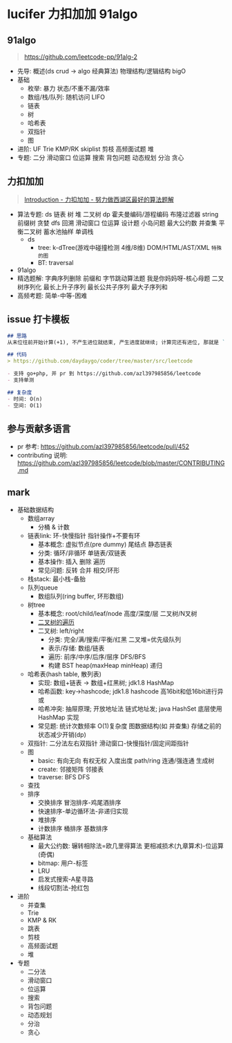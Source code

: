 # lucifer 力扣加加 91algo

## 91algo

> <https://github.com/leetcode-pp/91alg-2>

- 先导: 概述(ds crud -> algo 经典算法) 物理结构/逻辑结构 bigO
- 基础
  - 枚举: 暴力 状态/不重不漏/效率
  - 数组/栈/队列: 随机访问 LIFO
  - 链表
  - 树
  - 哈希表
  - 双指针
  - 图
- 进阶: UF Trie KMP/RK skiplist 剪枝 高频面试题 堆
- 专题: 二分 滑动窗口 位运算 搜索 背包问题 动态规划 分治 贪心

## 力扣加加

> [Introduction - 力扣加加 - 努力做西湖区最好的算法题解](https://leetcode-solution-leetcode-pp.gitbook.io/leetcode-solution/)

- 算法专题: ds 链表 树 堆 二叉树 dp 霍夫曼编码/游程编码 布隆过滤器 string 前缀树 贪婪 dfs 回溯 滑动窗口 位运算 设计题 小岛问题 最大公约数 并查集 平衡二叉树 蓄水池抽样 单调栈
  - ds
    - tree: k-dTree(游戏中碰撞检测 4维/8维) DOM/HTML/AST/XML `特殊的图`
    - BT: traversal
- 91algo
- 精选题解: 字典序列删除 前缀和 字节跳动算法题 我是你妈妈呀-核心母题 二叉树序列化 最长上升子序列 最长公共子序列 最大子序列和
- 高频考题: 简单-中等-困难

## issue 打卡模板

```md
## 思路
从末位往前开始计算(+1), 不产生进位就结束, 产生进度就继续; 计算完还有进位, 那就是 `99 -> 100` 这种情况, 单独处理即可

## 代码
> https://github.com/daydaygo/coder/tree/master/src/leetcode

- 支持 go+php, 并 pr 到 https://github.com/azl397985856/leetcode
- 支持单测

## 复杂度
- 时间: O(n)
- 空间: O(1)
```

## 参与贡献多语言

- pr 参考: <https://github.com/azl397985856/leetcode/pull/452>
- contributing 说明: <https://github.com/azl397985856/leetcode/blob/master/CONTRIBUTING.md>

## mark

- 基础数据结构
  - 数组array
    - 分桶 & 计数
  - 链表link: 环-快慢指针 指针操作+不要有环
    - 基本概念: 虚拟节点(pre dummy) 尾结点 静态链表
    - 分类: 循环/非循环 单链表/双链表
    - 基本操作: 插入 删除 遍历
    - 常见问题: 反转 合并 相交/环形
  - 栈stack: 最小栈-备胎
  - 队列queue
    - 数组队列(ring buffer, 环形数组)
  - 树tree
    - 基本概念: root/child/leaf/node 高度/深度/层 二叉树/N叉树
    - [二叉树的遍历](https://leetcode-solution-leetcode-pp.gitbook.io/leetcode-solution/thinkings/binary-tree-traversal)
    - 二叉树: left/right
      - 分类: 完全/满/搜索/平衡/红黑 二叉堆=优先级队列
      - 表示/存储: 数组/链表
      - 遍历: 前序/中序/后序/层序 DFS/BFS
      - 构建 BST heap(maxHeap minHeap) 递归
  - 哈希表(hash table, 散列表)
    - 实现: 数组+链表 -> 数组+红黑树; jdk1.8 HashMap
    - 哈希函数: key->hashcode; jdk1.8 hashcode 高16bit和低16bit进行异或
    - 哈希冲突: 抽屉原理; 开放地址法 链式地址发; java HashSet 底层使用 HashMap 实现
    - 常见题: 统计次数频率 O(1)复杂度 图数据结构(如 并查集) 存储之前的状态减少开销(dp)
  - 双指针: 二分法左右双指针 滑动窗口-快慢指针/固定间距指针
  - 图
    - basic: 有向无向 有权无权 入度出度 path/ring 连通/强连通 生成树
    - create: 邻接矩阵 邻接表
    - traverse: BFS DFS
  - 查找
  - 排序
    - 交换排序 冒泡排序-鸡尾酒排序
    - 快速排序-单边循环法-非递归实现
    - 堆排序
    - 计数排序 桶排序 基数排序
  - 基础算法
    - 最大公约数: 辗转相除法=欧几里得算法 更相减损术(九章算术)-位运算(奇偶)
    - bitmap: 用户-标签
    - LRU
    - 启发式搜索-A星寻路
    - 线段切割法-抢红包
- 进阶
  - 并查集
  - Trie
  - KMP & RK
  - 跳表
  - 剪枝
  - 高频面试题
  - 堆
- 专题
  - 二分法
  - 滑动窗口
  - 位运算
  - 搜索
  - 背包问题
  - 动态规划
  - 分治
  - 贪心
